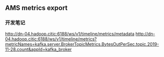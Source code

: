 ## AMS metrics export
### 开发笔记
  http://dn-04.hadoop.citic:6188/ws/v1/timeline/metrics/metadata
  http://dn-04.hadoop.citic:6188/ws/v1/timeline/metrics?metricNames=kafka.server.BrokerTopicMetrics.BytesOutPerSec.topic.2019-11-28.count&appId=kafka_broker
